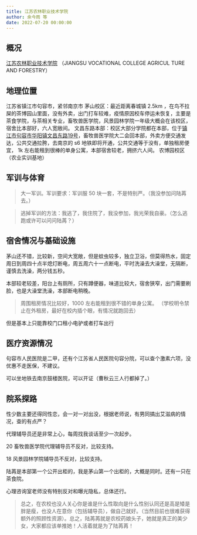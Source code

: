 ```yaml
---
title: 江苏农林职业技术学院
author: 余今雨 等
date: 2022-07-20 00:00:00
---
```


## 概况
[江苏农林职业技术学院](http://www.jsafc.edu.cn/) （JIANGSU VOCATIONAL COLLEGE AGRICUL TURE AND FORESTRY）

## 地理位置

江苏省镇江市句容市，紧邻南京市
茅山校区：最近距离春城镇 2.5km ，在鸟不拉屎的茶博园山里面，没有外卖，出门打车较难，疫情原因校车停运未恢复，主要是茶食学院，与茶相关专业，畜牧兽医学院，风景园林学院一年级大概会在该校区，宿舍比本部好，六人宽敞间。
文昌东路本部：校区大部分学院都在本部，位于[镇江市句容市华阳镇文昌东路19号](https://amap.com/place/B01FF01OQO)，畜牧兽医学院大二会回本部，外卖方便交通发达，公共交通拉胯，去南京的 s6 地铁即将开通，公共交通等于没有，单独租房便宜， 1k 左右能租到很棒的单身公寓，本部宿舍较老，拥挤六人间。
农博园校区（农业实训基地）

## 军训与体育

> 大一军训。军训要求：军训服 50 块一套，不是特别严。（我没参加问陆苒去。）

> 逃掉军训的方法：我逃了，我住院了，我没参加，我光荣我自豪。（怎么逃跑或许可以问问陆苒？）

## 宿舍情况与基础设施

茅山还不错，比较新，空间大宽敞，但是蚊虫较多，独立卫浴，但莫得热水，固定周日到周四十点半熄灯断电，周五周六十一点断电，平时洗澡去大澡堂，无隔断，谨慎去洗澡，两分钱五秒。

本部较老较差，阳台上有厕所，只有蹲便器，味道比较大，宿舍狭窄，出门需要刷脸，也是大澡堂洗澡，本部断电稍晚。

> 周围租房情况比较好，1000 左右能租到很不错的单身公寓。
>（学校明令禁止在外租房，最好在校内插个眼，有情况就跑回去）

但是基本上只能靠校门口租小电驴或者打车出行

## 医疗资源情况

句容市人民医院是二甲，还有个江苏省人民医院句容分院，可以查个激素六项，没优惠不走医保，不建议。

可以坐地铁去南京鼓楼医院，可以开证（曹秋云三人行都掉了。）

## 院系探路

性少数主要还得同性恋，会一对一对出没，根据老师说，有男同搞出艾滋病的情况，查的有点严？

代理辅导员还是非常上心，每周找我谈话至少一次起步。

20 畜牧兽医学院代理辅导员不反对，比较支持。

18 风景园林学院辅导员不反对，比较支持。

陆苒是本部第一个公开出柜的，我是茅山第一个出柜的，大概是同时。还有一只在茶食院。

心理咨询室老师没有特别反对和曝光隐私，总体还行。

> 总之，在农校也没人关心你是谁是什么性取向是什么性别认同还是高是矮是胖是瘦，也没人在意你（包括辅导员），做自己就好。（当然目前也很难获得额外的照顾性资源）。总之，陆苒苒就是农校药娘头子，她就是真正的美少女，大家都应该单推她！人活着就是为了陆苒苒！
